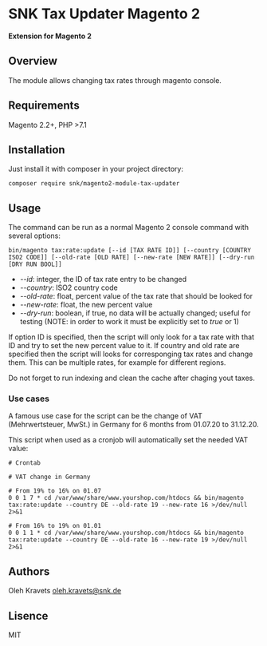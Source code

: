 # SNK Tax Updater Magento 2

**Extension for Magento 2**

## Overview

The module allows changing tax rates through magento console. 

## Requirements

Magento 2.2+, PHP >7.1

## Installation

Just install it with composer in your project directory:

```
composer require snk/magento2-module-tax-updater
```

## Usage

The command can be run as a normal Magento 2 console command with several options:
```
bin/magento tax:rate:update [--id [TAX RATE ID]] [--country [COUNTRY ISO2 CODE]] [--old-rate [OLD RATE] [--new-rate [NEW RATE]] [--dry-run [DRY RUN BOOL]]
```

- _--id_: integer, the ID of tax rate entry to be changed
- _--country_: ISO2 country code
- _--old-rate_: float, percent value of the tax rate that should be looked for
- _--new-rate_: float, the new percent value 
- _--dry-run_: boolean, if true, no data will be actually changed; useful for testing (NOTE: in order to work it must be explicitly set to _true_ or 1)

If option ID is specified, then the script will only look for a tax rate with that ID and try to set the new percent value to it.
If country and old rate are specified then the script will looks for corresponging tax rates and change them. This can be multiple rates, for example for different regions.

Do not forget to run indexing and clean the cache after chaging yout taxes.

### Use cases

A famous use case for the script can be the change of VAT (Mehrwertsteuer, MwSt.) in Germany for 6 months from 01.07.20 to 31.12.20. 

This script when used as a cronjob will automatically set the needed VAT value:
```
# Crontab

# VAT change in Germany

# From 19% to 16% on 01.07
0 0 1 7 * cd /var/www/share/www.yourshop.com/htdocs && bin/magento tax:rate:update --country DE --old-rate 19 --new-rate 16 >/dev/null 2>&1

# From 16% to 19% on 01.01
0 0 1 1 * cd /var/www/share/www.yourshop.com/htdocs && bin/magento tax:rate:update --country DE --old-rate 16 --new-rate 19 >/dev/null 2>&1
```

## Authors

Oleh Kravets <a href="mailto:oleh.kravets@snk.de">oleh.kravets@snk.de</a>

## Lisence

MIT
